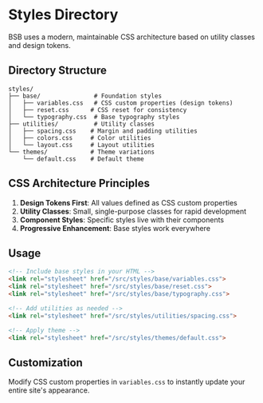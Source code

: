 # Styles Directory

BSB uses a modern, maintainable CSS architecture based on utility classes and design tokens.

## Directory Structure

```
styles/
├── base/               # Foundation styles
│   ├── variables.css   # CSS custom properties (design tokens)
│   ├── reset.css      # CSS reset for consistency
│   └── typography.css  # Base typography styles
├── utilities/          # Utility classes
│   ├── spacing.css    # Margin and padding utilities
│   ├── colors.css     # Color utilities
│   └── layout.css     # Layout utilities
└── themes/            # Theme variations
    └── default.css    # Default theme
```

## CSS Architecture Principles

1. **Design Tokens First**: All values defined as CSS custom properties
2. **Utility Classes**: Small, single-purpose classes for rapid development
3. **Component Styles**: Specific styles live with their components
4. **Progressive Enhancement**: Base styles work everywhere

## Usage

```html
<!-- Include base styles in your HTML -->
<link rel="stylesheet" href="/src/styles/base/variables.css">
<link rel="stylesheet" href="/src/styles/base/reset.css">
<link rel="stylesheet" href="/src/styles/base/typography.css">

<!-- Add utilities as needed -->
<link rel="stylesheet" href="/src/styles/utilities/spacing.css">

<!-- Apply theme -->
<link rel="stylesheet" href="/src/styles/themes/default.css">
```

## Customization

Modify CSS custom properties in `variables.css` to instantly update your entire site's appearance.